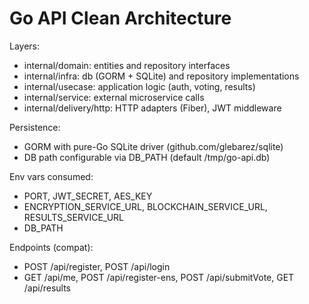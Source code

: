 # Go API Clean Architecture

Layers:

- internal/domain: entities and repository interfaces
- internal/infra: db (GORM + SQLite) and repository implementations
- internal/usecase: application logic (auth, voting, results)
- internal/service: external microservice calls
- internal/delivery/http: HTTP adapters (Fiber), JWT middleware

Persistence:

- GORM with pure-Go SQLite driver (github.com/glebarez/sqlite)
- DB path configurable via DB_PATH (default /tmp/go-api.db)

Env vars consumed:

- PORT, JWT_SECRET, AES_KEY
- ENCRYPTION_SERVICE_URL, BLOCKCHAIN_SERVICE_URL, RESULTS_SERVICE_URL
- DB_PATH

Endpoints (compat):

- POST /api/register, POST /api/login
- GET /api/me, POST /api/register-ens, POST /api/submitVote, GET /api/results
